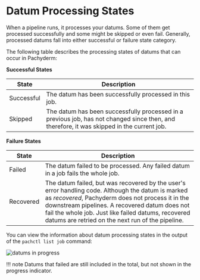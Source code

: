# Datum Processing States

When a pipeline runs, it processes your datums. Some of them get processed
successfully and some might be skipped or even fail. Generally, processed datums
fall into either successful or failure state category.

The following table describes the processing states of datums that can occur in
Pachyderm:

**Successful States**

| State      | Description                                                                                                                                |
| ---------- | ------------------------------------------------------------------------------------------------------------------------------------------ |
| Successful | The datum has been successfully processed in this job.                                                                                     |
| Skipped    | The datum has been successfully processed in a previous job, has not changed since then, and therefore, it was skipped in the current job. |

**Failure States**

| State     | Description                                                                                                                                                                                                                                                                                                          |
| --------- | -------------------------------------------------------------------------------------------------------------------------------------------------------------------------------------------------------------------------------------------------------------------------------------------------------------------- |
| Failed    | The datum failed to be processed. Any failed datum in a job fails the whole job.                                                                                                                                                                                                                                     |
| Recovered | The datum failed, but was recovered by the user's error handling code. Although the datum is marked as _recovered_, Pachyderm does not process it in the downstream pipelines. A recovered datum does not fail the whole job. Just like failed datums, recovered datums are retried on the next run of the pipeline. |

You can view the information about datum processing states in the output of the
`pachctl list job` command:

![datums in progress](../../../assets/images/datums_in_progress.svg)

!!! note Datums that failed are still included in the total, but not shown in
the progress indicator.
